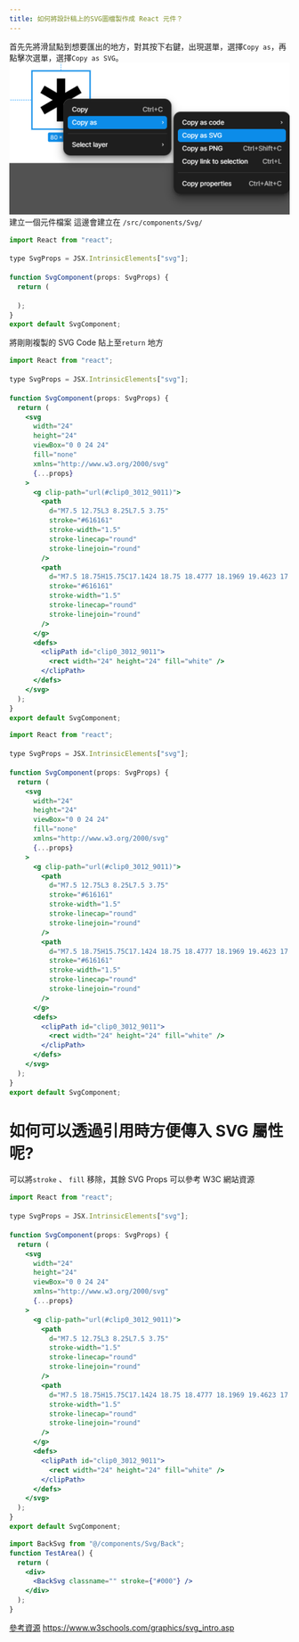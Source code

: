 ```yaml
---
title: 如何將設計稿上的SVG圖檔製作成 React 元件？
---
```


首先先將滑鼠點到想要匯出的地方，對其按下右鍵，出現選單，選擇`Copy as`，再點擊次選單，選擇`Copy as SVG`。
![alt text](image.png)
建立一個元件檔案
這邊會建立在 `/src/components/Svg/`

```jsx title="/src/components/Svg/back.svg"
import React from "react";

type SvgProps = JSX.IntrinsicElements["svg"];

function SvgComponent(props: SvgProps) {
  return (

  );
}
export default SvgComponent;
```

將剛剛複製的 SVG Code 貼上至`return` 地方

```jsx title="/src/components/Svg/back.svg" showLineNumbers {7-36}
import React from "react";

type SvgProps = JSX.IntrinsicElements["svg"];

function SvgComponent(props: SvgProps) {
  return (
    <svg
      width="24"
      height="24"
      viewBox="0 0 24 24"
      fill="none"
      xmlns="http://www.w3.org/2000/svg"
      {...props}
    >
      <g clip-path="url(#clip0_3012_9011)">
        <path
          d="M7.5 12.75L3 8.25L7.5 3.75"
          stroke="#616161"
          stroke-width="1.5"
          stroke-linecap="round"
          stroke-linejoin="round"
        />
        <path
          d="M7.5 18.75H15.75C17.1424 18.75 18.4777 18.1969 19.4623 17.2123C20.4469 16.2277 21 14.8924 21 13.5C21 12.1076 20.4469 10.7723 19.4623 9.78769C18.4777 8.80312 17.1424 8.25 15.75 8.25H3"
          stroke="#616161"
          stroke-width="1.5"
          stroke-linecap="round"
          stroke-linejoin="round"
        />
      </g>
      <defs>
        <clipPath id="clip0_3012_9011">
          <rect width="24" height="24" fill="white" />
        </clipPath>
      </defs>
    </svg>
  );
}
export default SvgComponent;
```

```jsx title="/src/components/Svg/back.svg" showLineNumbers {11,18,25}
import React from "react";

type SvgProps = JSX.IntrinsicElements["svg"];

function SvgComponent(props: SvgProps) {
  return (
    <svg
      width="24"
      height="24"
      viewBox="0 0 24 24"
      fill="none"
      xmlns="http://www.w3.org/2000/svg"
      {...props}
    >
      <g clip-path="url(#clip0_3012_9011)">
        <path
          d="M7.5 12.75L3 8.25L7.5 3.75"
          stroke="#616161"
          stroke-width="1.5"
          stroke-linecap="round"
          stroke-linejoin="round"
        />
        <path
          d="M7.5 18.75H15.75C17.1424 18.75 18.4777 18.1969 19.4623 17.2123C20.4469 16.2277 21 14.8924 21 13.5C21 12.1076 20.4469 10.7723 19.4623 9.78769C18.4777 8.80312 17.1424 8.25 15.75 8.25H3"
          stroke="#616161"
          stroke-width="1.5"
          stroke-linecap="round"
          stroke-linejoin="round"
        />
      </g>
      <defs>
        <clipPath id="clip0_3012_9011">
          <rect width="24" height="24" fill="white" />
        </clipPath>
      </defs>
    </svg>
  );
}
export default SvgComponent;
```

# 如何可以透過引用時方便傳入 SVG 屬性呢?

可以將`stroke` 、 `fill` 移除，其餘 SVG Props 可以參考 W3C 網站資源

```jsx title="/src/components/Svg/back.svg" showLineNumbers {11,18,25}
import React from "react";

type SvgProps = JSX.IntrinsicElements["svg"];

function SvgComponent(props: SvgProps) {
  return (
    <svg
      width="24"
      height="24"
      viewBox="0 0 24 24"
      xmlns="http://www.w3.org/2000/svg"
      {...props}
    >
      <g clip-path="url(#clip0_3012_9011)">
        <path
          d="M7.5 12.75L3 8.25L7.5 3.75"
          stroke-width="1.5"
          stroke-linecap="round"
          stroke-linejoin="round"
        />
        <path
          d="M7.5 18.75H15.75C17.1424 18.75 18.4777 18.1969 19.4623 17.2123C20.4469 16.2277 21 14.8924 21 13.5C21 12.1076 20.4469 10.7723 19.4623 9.78769C18.4777 8.80312 17.1424 8.25 15.75 8.25H3"
          stroke-width="1.5"
          stroke-linecap="round"
          stroke-linejoin="round"
        />
      </g>
      <defs>
        <clipPath id="clip0_3012_9011">
          <rect width="24" height="24" fill="white" />
        </clipPath>
      </defs>
    </svg>
  );
}
export default SvgComponent;
```

```jsx
import BackSvg from "@/components/Svg/Back";
function TestArea() {
  return (
    <div>
      <BackSvg classname="" stroke={"#000"} />
    </div>
  );
}
```

[參考資源](https://www.w3schools.com/graphics/svg_intro.asp)
https://www.w3schools.com/graphics/svg_intro.asp
